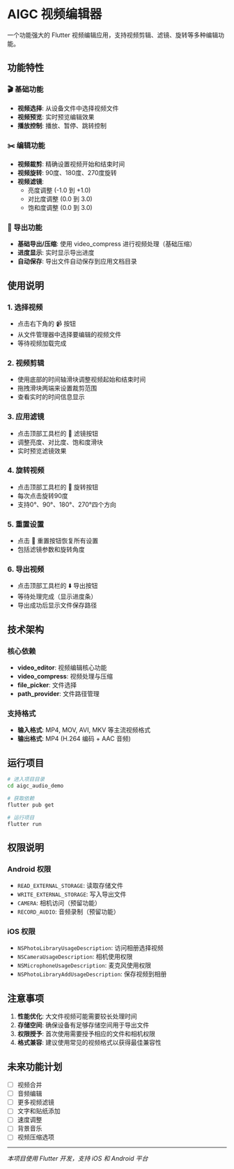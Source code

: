 # AIGC 视频编辑器

一个功能强大的 Flutter 视频编辑应用，支持视频剪辑、滤镜、旋转等多种编辑功能。

## 功能特性

### 🎬 基础功能
- **视频选择**: 从设备文件中选择视频文件
- **视频预览**: 实时预览编辑效果
- **播放控制**: 播放、暂停、跳转控制

### ✂️ 编辑功能
- **视频裁剪**: 精确设置视频开始和结束时间
- **视频旋转**: 90度、180度、270度旋转
- **视频滤镜**:
  - 亮度调整 (-1.0 到 +1.0)
  - 对比度调整 (0.0 到 3.0)
  - 饱和度调整 (0.0 到 3.0)

### 💾 导出功能
- **基础导出/压缩**: 使用 video_compress 进行视频处理（基础压缩）
- **进度显示**: 实时显示导出进度
- **自动保存**: 导出文件自动保存到应用文档目录

## 使用说明

### 1. 选择视频
- 点击右下角的 📹 按钮
- 从文件管理器中选择要编辑的视频文件
- 等待视频加载完成

### 2. 视频剪辑
- 使用底部的时间轴滑块调整视频起始和结束时间
- 拖拽滑块两端来设置裁剪范围
- 查看实时的时间信息显示

### 3. 应用滤镜
- 点击顶部工具栏的 🎨 滤镜按钮
- 调整亮度、对比度、饱和度滑块
- 实时预览滤镜效果

### 4. 旋转视频
- 点击顶部工具栏的 🔄 旋转按钮
- 每次点击旋转90度
- 支持0°、90°、180°、270°四个方向

### 5. 重置设置
- 点击 🔄 重置按钮恢复所有设置
- 包括滤镜参数和旋转角度

### 6. 导出视频
- 点击顶部工具栏的 ⬇️ 导出按钮
- 等待处理完成（显示进度条）
- 导出成功后显示文件保存路径

## 技术架构

### 核心依赖
- **video_editor**: 视频编辑核心功能
- **video_compress**: 视频处理与压缩
- **file_picker**: 文件选择
- **path_provider**: 文件路径管理

### 支持格式
- **输入格式**: MP4, MOV, AVI, MKV 等主流视频格式
- **输出格式**: MP4 (H.264 编码 + AAC 音频)

## 运行项目

```bash
# 进入项目目录
cd aigc_audio_demo

# 获取依赖
flutter pub get

# 运行项目
flutter run
```

## 权限说明

### Android 权限
- `READ_EXTERNAL_STORAGE`: 读取存储文件
- `WRITE_EXTERNAL_STORAGE`: 写入导出文件
- `CAMERA`: 相机访问（预留功能）
- `RECORD_AUDIO`: 音频录制（预留功能）

### iOS 权限
- `NSPhotoLibraryUsageDescription`: 访问相册选择视频
- `NSCameraUsageDescription`: 相机使用权限
- `NSMicrophoneUsageDescription`: 麦克风使用权限
- `NSPhotoLibraryAddUsageDescription`: 保存视频到相册

## 注意事项

1. **性能优化**: 大文件视频可能需要较长处理时间
2. **存储空间**: 确保设备有足够存储空间用于导出文件
3. **权限授予**: 首次使用需要授予相应的文件和相机权限
4. **格式兼容**: 建议使用常见的视频格式以获得最佳兼容性

## 未来功能计划

- [ ] 视频合并
- [ ] 音频编辑
- [ ] 更多视频滤镜
- [ ] 文字和贴纸添加
- [ ] 速度调整
- [ ] 背景音乐
- [ ] 视频压缩选项

---

*本项目使用 Flutter 开发，支持 iOS 和 Android 平台*
